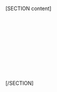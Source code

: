 [SECTION content]
</br>
</br>
</br>
</br>
</br>
</br>
</br>
</br>
</br>
</br>
</br>
</br>
[/SECTION]

